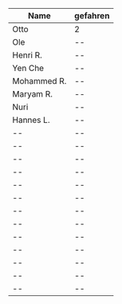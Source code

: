 |Name|gefahren|
|--|--|
|Otto|2|
|Ole|--|
|Henri R.|--|
|Yen Che|--|
|Mohammed R.|--|
|Maryam R.|--|
|Nuri|--|
|Hannes L.|--|
|--|--|
|--|--|
|--|--|
|--|--|
|--|--|
|--|--|
|--|--|
|--|--|
|--|--|
|--|--|
|--|--|
|--|--|
|--|--|